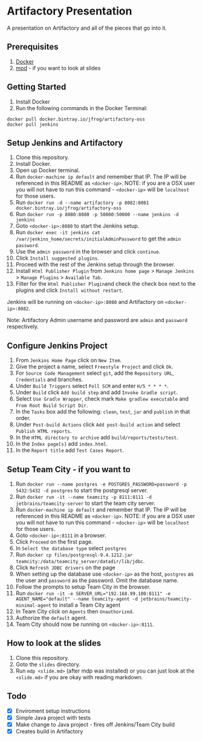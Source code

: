 # Artifactory Presentation
A presentation on Artifactory and all of the pieces that go into it.

## Prerequisites
1. [Docker](https://docs.docker.com/engine/installation)
2. [mpd](https://github.com/visit1985/mdp) - if you want to look at slides

## Getting Started
1. Install Docker
2. Run the following commands in the Docker Terminal:

```
docker pull docker.bintray.io/jfrog/artifactory-oss
docker pull jenkins
```

## Setup Jenkins and Artifactory
1. Clone this repository.
2. Install Docker.
3. Open up Docker terminal.
4. Run `docker-machine ip default` and remember that IP. The IP will be referenced in this README as `<docker-ip>`. NOTE: if you are a OSX user you will not have to run this command - `<docker-ip>` will be `localhost` for those users.
5. Run `docker run -d --name artifactory -p 8082:8081 docker.bintray.io/jfrog/artifactory-oss`
5. Run `docker run -p 8080:8080 -p 50000:50000 --name jenkins -d jenkins`
6. Goto `<docker-ip>:8080` to start the Jenkins setup.
7. Run `docker exec -it jenkins cat /var/jenkins_home/secrets/initialAdminPassword` to get the `admin password`.
8. Use the `admin password` in the browser and click `continue`.
9. Click `Install suggested plugins`.
10. Proceed with the rest of the Jenkins setup through the browser.
11. Install `Html Publisher Plugin` from `Jenkins home page` > `Manage Jenkins` > `Manage Plugins` > `Available Tab`.
12. Filter for the `Html Publisher Plugin`and check the check box next to the plugins and click `Install without restart`.

Jenkins will be running on `<docker-ip>:8080` and Artifactory on `<docker-ip>:8082`.

Note: Artifactory Admin username and password are `admin` and `password` respectively.

## Configure Jenkins Project
1. From `Jenkins Home Page` click on `New Item`.
2. Give the project a name, select `Freestyle Project` and click `Ok`.
3. For `Source Code Management` select `git`, add the `Repository URL`, `Credentials` and branches.
4. Under `Build Triggers` select `Poll SCM` and enter `H/5 * * * *`.
5. Under `Build` click `Add build step` and add `Invoke Gradle script`.
6. Select `Use Gradle Wrapper`, check mark `Make gradlew executable` and `From Root Build Script Dir`.
7. In the `Tasks` box add the following: `clean`, `test`, `jar` and `publish` in that order.
8. Under `Post-build Actions` click `Add post-build action` and select `Publish HTML reports`.
9. In the `HTML directory to archive` add `build/reports/tests/test`.
10. In the `Index page[s]` add `index.html`.
11. In the `Report title` add `Test Cases Report`.

## Setup Team City - if you want to
1. Run `docker run --name postgres -e POSTGRES_PASSWORD=password -p 5432:5432 -d postgres` to start the postgresql server.
2. Run `docker run -it --name teamcity -p 8111:8111 -d jetbrains/teamcity-server` to start the team city server.
3. Run `docker-machine ip default` and remember that IP. The IP will be referenced in this README as `<docker-ip>`. NOTE: if you are a OSX user you will not have to run this command - `<docker-ip>` will be `localhost` for those users.
4. Goto `<docker-ip>:8111` in a browser.
5. Click `Proceed` on the first page.
6. In `Select the database type` select `postgres`
7. Run `docker cp files/postgresql-9.4.1212.jar teamcity:/data/teamcity_server/datadir/lib/jdbc`.
8. Click `Refresh JDBC drivers` on the page
9. When setting up the database use `<docker-ip>` as the host, `postgres` as the user and `password` as the password. Omit the database name.
10. Follow the prompts to setup Team City in the browser.
11. Run `docker run -it -e SERVER_URL="192.168.99.100:8111" -e AGENT_NAME="default" --name teamcity-agent -d jetbrains/teamcity-minimal-agent` to install a Team City agent
12. In Team City click on `Agents` then `Unauthorized`.
13. Authorize the `default` agent.
14. Team City should now be running on `<docker-ip>:8111`.

## How to look at the slides
1. Clone this repository.
2. Goto the `slides` directory.
3. Run `mdp <slide.md>` (after mdp was installed) or you can just look at the `<slide.md>` if you are okay with reading markdown.

## Todo
- [x] Enviroment setup instructions
- [x] Simple Java project with tests
- [x] Make change to Java project - fires off Jenkins/Team City build
- [x] Creates build in Artifactory

